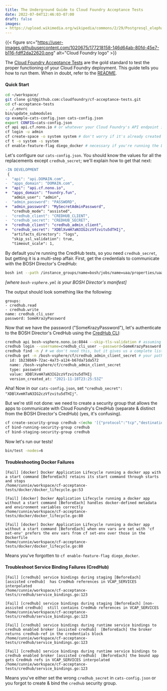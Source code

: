 ```yaml
---
title: The Underground Guide to Cloud Foundry Acceptance Tests
date: 2022-07-04T12:46:03-07:00
draft: false
images:
- https://upload.wikimedia.org/wikipedia/commons/2/29/Postgresql_elephant.svg
---
```


{{< figure src="https://user-images.githubusercontent.com/1020675/177218158-146d64ab-80fd-45e7-b116-fdff2da22620.png" alt="Cloud Foundry logo" >}}

The [Cloud Foundry Acceptance
Tests](https://github.com/cloudfoundry/cf-acceptance-tests) are the gold
standard to test the proper functioning of your Cloud Foundry deployment. This
guide tells you how to run them. When in doubt, refer to the
[README](https://github.com/cloudfoundry/cf-acceptance-tests).

#### Quick Start

```bash
cd ~/workspace/
git clone git@github.com:cloudfoundry/cf-acceptance-tests.git
cd cf-acceptance-tests
. ./.envrc
bin/update_submodules
cp example-cats-config.json cats-config.json
export CONFIG=cats-config.json
cf api api.cf.nono.io # or whatever your Cloud Foundry's API endpoint is
cf login -u admin
cf create-space -o system system # don't worry if it's already created
cf t -o system -s system
cf enable-feature-flag diego_docker # necessary if you're running the Docker tests (`"include_docker": true`)
```

Let's configure our `cats-config.json`. You should know the values for all the
replacements except `credhub_secret`; we'll explain how to get that next:

```diff
-IN DEVELOPMENT
 {
-  "api": "api.DOMAIN.com",
-  "apps_domain": "DOMAIN.com",
+  "api": "api.cf.nono.io",
+  "apps_domain": "foundry.fun",
   "admin_user": "admin",
-  "admin_password": "PASSWORD",
+  "admin_password": "MySecretAdminPassword",
   "credhub_mode": "assisted",
-  "credhub_client": "CREDHUB_CLIENT",
-  "credhub_secret": "CREDHUB_SECRET",
+  "credhub_client": "credhub_admin_client",
+  "credhub_secret": "XDBlXvmH7aN3IG2czVfzvitu5dTHIj",
   "artifacts_directory": "logs",
   "skip_ssl_validation": true,
   "timeout_scale": 1,
```

By default you're running the CredHub tests, so you need `credhub_secret`, but
getting it is a multi-step affair. First, get the credentials to communicate
with the BOSH Director's CredHub:

```bash
bosh int --path /instance_groups/name=bosh/jobs/name=uaa/properties/uaa/scim/users/name=credhub_cli_user bosh-vsphere.yml
```

_[where `bosh-vsphere.yml` is your BOSH Director's manifest]_

The output should look something like the following:

```
groups:
- credhub.read
- credhub.write
name: credhub_cli_user
password: SomeKrazyPassword
```

Now that we have the password ("SomeKrazyPassword"), let's authenticate to the
BOSH Director's CredHub using the [CredHub
CLI](https://github.com/cloudfoundry/credhub-cli):

```bash
credhub api bosh-vsphere.nono.io:8844 --skip-tls-validation # assuming your BOSH Director's hostname is "bosh-vsphere.nono.io"
credhub login --username=credhub_cli_user --password=SomeKrazyPassword
credhub find -n / # we don't need this, but it gives us a complete list of creds
credhub get -n /bosh-vsphere/cf/credhub_admin_client_secret # your path might be different, e.g. "/bosh/TAS/credhub_admin_client_secret"
  id: 1b238b69-72ac-4a73-a124-b67da71da572
  name: /bosh-vsphere/cf/credhub_admin_client_secret
  type: password
  value: XDBlXvmH7aN3IG2czVfzvitu5dTHIj
  version_created_at: "2021-11-18T23:25:53Z"
```

Aha! Now in our `cats-config.json`, set `"credhub_secret": "XDBlXvmH7aN3IG2czVfzvitu5dTHIj"`.

But we're still not done: we need to create a security group that allows the
apps to communicate with Cloud Foundry's CredHub (separate & distinct from the
BOSH Director's CredHub) (yes, it's confusing).

```bash
cf create-security-group credhub <(echo '[{"protocol":"tcp","destination":"10.0.0.0/8","ports":"8443,8844","description":"credhub"}]')
cf bind-running-security-group credhub
cf bind-staging-security-group credhub
```

Now let's run our tests!

```bash
bin/test -nodes=6
```

#### Troubleshooting Docker Failures

```text
[Fail] [docker] Docker Application Lifecycle running a docker app with a start command [BeforeEach] retains its start command through starts and stops
/home/cunnie/workspace/cf-acceptance-tests/docker/docker_lifecycle.go:53

[Fail] [docker] Docker Application Lifecycle running a docker app without a start command [BeforeEach] handles docker-defined metadata and environment variables correctly
/home/cunnie/workspace/cf-acceptance-tests/docker/docker_lifecycle.go:80

[Fail] [docker] Docker Application Lifecycle running a docker app without a start command [BeforeEach] when env vars are set with 'cf set-env' prefers the env vars from cf set-env over those in the Dockerfile
/home/cunnie/workspace/cf-acceptance-tests/docker/docker_lifecycle.go:80
```

Means you've forgotten to `cf enable-feature-flag diego_docker`.

#### Troubleshoot Service Binding Failures (CredHub)

```text
[Fail] [credhub] service bindings during staging [BeforeEach] [assisted credhub]  has CredHub references in VCAP_SERVICES interpolated
/home/cunnie/workspace/cf-acceptance-tests/credhub/service_bindings.go:123

[Fail] [credhub] service bindings during staging [BeforeEach] [non-assisted credhub]  still contains CredHub references in VCAP_SERVICES
/home/cunnie/workspace/cf-acceptance-tests/credhub/service_bindings.go:123

[Fail] [credhub] service bindings during runtime service bindings to credhub enabled broker [assisted credhub]  [BeforeEach] the broker returns credhub-ref in the credentials block
/home/cunnie/workspace/cf-acceptance-tests/credhub/service_bindings.go:123

[Fail] [credhub] service bindings during runtime service bindings to credhub enabled broker [assisted credhub]  [BeforeEach] the bound app gets CredHub refs in VCAP_SERVICES interpolated
/home/cunnie/workspace/cf-acceptance-tests/credhub/service_bindings.go:123
```

Means you've either set the wrong `credhub_secret` in `cats-config.json` or you forgot to create & bind the `credhub` security group.
